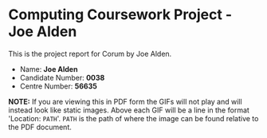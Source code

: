 # Computing Coursework Project - Joe Alden

This is the project report for Corum by Joe Alden.

* Name: **Joe Alden**
* Candidate Number: **0038**
* Centre Number: **56635**

**NOTE:** If you are viewing this in PDF form the GIFs will not play and will
instead look like static images. Above each GIF will be a line in the format
'Location: `PATH`'. `PATH` is the path of where the image can be found relative
to the PDF document.
